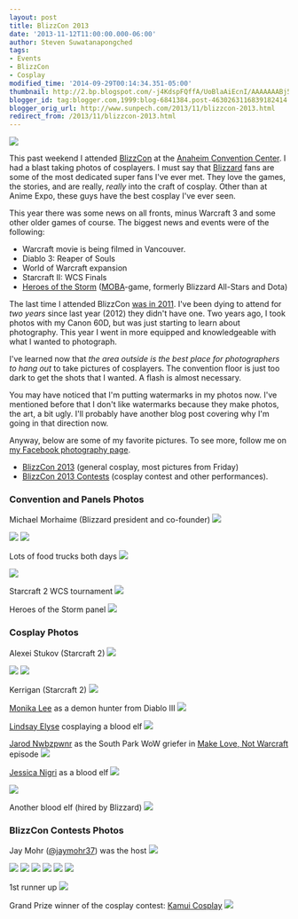 ```yaml
---
layout: post
title: BlizzCon 2013
date: '2013-11-12T11:00:00.000-06:00'
author: Steven Suwatanapongched
tags:
- Events
- BlizzCon
- Cosplay
modified_time: '2014-09-29T00:14:34.351-05:00'
thumbnail: http://2.bp.blogspot.com/-j4KdspFQffA/UoBlaAiEcnI/AAAAAAABj5c/wLLINT-8tLs/s600/2013-11-08+at+09-51-39.jpg
blogger_id: tag:blogger.com,1999:blog-6841384.post-4630263116839182414
blogger_orig_url: http://www.sunpech.com/2013/11/blizzcon-2013.html
redirect_from: /2013/11/blizzcon-2013.html
---
```


<img border="0"  src="http://2.bp.blogspot.com/-j4KdspFQffA/UoBlaAiEcnI/AAAAAAABj5c/wLLINT-8tLs/s640/2013-11-08+at+09-51-39.jpg"  />

This past weekend I attended <a href="http://www.blizzcon.com/">BlizzCon</a> at the <a href="http://www.anaheimconventioncenter.com/">Anaheim Convention Center</a>. I had a blast taking photos of cosplayers. I must say that <a href="http://www.blizzard.com/">Blizzard</a> fans are some of the most dedicated super fans I've ever met. They love the games, the stories, and are really, <i>really</i> into the craft of cosplay. Other than at Anime Expo, these guys have the best cosplay I've ever seen.

This year there was some news on all fronts, minus Warcraft 3 and some other older games of course. The biggest news and events were of the following:

<ul>
  <li>Warcraft movie is being filmed in Vancouver.</li>
  <li>Diablo 3: Reaper of Souls</li>
  <li>World of Warcraft expansion</li>
  <li>Starcraft II: WCS Finals</li>
  <li><a href="http://www.heroesofthestorm.com/en-us">Heroes of the Storm</a> (<a href="http://en.wikipedia.org/wiki/Multiplayer_online_battle_arena">MOBA</a>-game, formerly Blizzard All-Stars and Dota)</li>
</ul>

The last time I attended BlizzCon <a href="/2011/10/blizzcon-2011">was in 2011</a>. I've been dying to attend for <i>two years</i> since last year (2012) they didn't have one. Two years ago, I took photos with my Canon 60D, but was just starting to learn about photography. This year I went in more equipped and knowledgeable with what I wanted to photograph.

I've learned now that <i>the area outside is the best place for photographers to hang out </i>to take pictures of cosplayers. The convention floor is just too dark to get the shots that I wanted. A flash is almost necessary.

You may have noticed that I'm putting watermarks in my photos now. I've mentioned before that I don't like watermarks because they make photos, the art, a bit ugly. I'll probably have another blog post covering why I'm going in that direction now.

Anyway, below are some of my favorite pictures. To see more, follow me on <a href="https://www.facebook.com/sunpechphotography">my Facebook photography page</a>.

<ul>
  <li><a href="https://www.facebook.com/media/set/?set=a.600681269996901.1073741854.408588035872893&amp;type=1">BlizzCon 2013</a> (general cosplay, most pictures from Friday)</li>
  <li><a href="https://www.facebook.com/media/set/?set=a.600684843329877.1073741855.408588035872893&amp;type=1">BlizzCon 2013 Contests</a> (cosplay contest and other performances).</li>
</ul>

### Convention and Panels Photos

Michael Morhaime (Blizzard president and co-founder)
<img border="0"  src="http://3.bp.blogspot.com/-tZ3JjE9GvAM/UoBldRjGozI/AAAAAAABj50/ZGas16nN7ho/s600/2013-11-08+at+11-14-13.jpg"  />

<img border="0"  src="http://1.bp.blogspot.com/-k7y8-QJMxDw/UoBl45ze8OI/AAAAAAABj6s/olARGrpPprA/s600/2013-11-08+at+12-10-47.jpg"  />

<img border="0"  src="http://3.bp.blogspot.com/-IV2Q0F7Zcc0/UoBl6QAvalI/AAAAAAABj60/TxzhYwfIGBo/s600/2013-11-08+at+12-12-02.jpg"  />

Lots of food trucks both days
<img border="0"  src="http://4.bp.blogspot.com/-qgcVYBVzXsI/UoBmD5DE9mI/AAAAAAABj70/f4KlyRz1gE4/s600/2013-11-08+at+12-23-24.jpg"  />

<img border="0"  src="http://1.bp.blogspot.com/-esVy2UwOh6I/UoBn9t5_9nI/AAAAAAABkBs/Dm0UZ0gaDdA/s600/2013-11-08+at+14-30-35.jpg"  />

Starcraft 2 WCS tournament
<img border="0"  src="http://3.bp.blogspot.com/-My1WV_48gCE/UoBoBOP50hI/AAAAAAABkCE/96wYvejAsyc/s600/2013-11-08+at+14-32-24.jpg"  />

Heroes of the Storm panel
<img border="0"  src="http://4.bp.blogspot.com/-0dJm8QM5b1U/UoBobNY2AmI/AAAAAAABkE0/QsEPKDSFKQM/s600/2013-11-08+at+16-57-18.jpg"  />

### Cosplay Photos

Alexei Stukov (Starcraft 2)
<img border="0"  src="http://1.bp.blogspot.com/-EkYNeuZv6ek/UoBmA0AG_TI/AAAAAAABj7k/80vJ3kqdxxY/s600/2013-11-08+at+12-21-13.jpg"  />

<img border="0"  src="http://3.bp.blogspot.com/-nqvrnJroxfc/UoBmdhfiR8I/AAAAAAABj9c/eWmYIK3BmOs/s600/2013-11-08+at+12-35-43.jpg"  />

<img border="0"  src="http://4.bp.blogspot.com/-LRsxiP4WsWU/UoBmjTQVreI/AAAAAAABj-E/cXlQXAM6xIs/s600/2013-11-08+at+12-55-22.jpg"  />

Kerrigan (Starcraft 2)
<img border="0"  src="http://1.bp.blogspot.com/-fmglwSkyFc0/UoBn_9mhCXI/AAAAAAABkCA/1gKVlkmjR9w/s600/2013-11-08+at+14-31-47.jpg"  />

<a href="https://www.facebook.com/London2191Cosplay">Monika Lee</a> as a demon hunter from Diablo III
<img border="0"  src="http://3.bp.blogspot.com/-9f_hDX1eGUQ/UoBl9jQ-s0I/AAAAAAABj7M/AYSP4MuLvpI/s600/2013-11-08+at+12-16-35.jpg"  />

<a href="https://www.facebook.com/LindsayElyseFanpage">Lindsay Elyse</a> cosplaying a blood elf
<img border="0"  src="http://3.bp.blogspot.com/-Zw2DEii9ITg/UoBoJ3pHNtI/AAAAAAABkDE/WS7lOkGczf4/s600/2013-11-08+at+15-14-19.jpg"  />

<a href="https://www.facebook.com/pages/Jarod-Nwbzpwnr/311292032220065">Jarod Nwbzpwnr</a> as the South Park WoW griefer in <a href="http://en.wikipedia.org/wiki/Make_Love,_Not_Warcraft">Make Love, Not Warcraft</a> episode
<img border="0"  src="http://4.bp.blogspot.com/-StQnf2rlB5A/UoBoMmmXRNI/AAAAAAABkDU/OcZVqkgsfh4/s600/2013-11-08+at+15-14-44.jpg"  />

<a href="https://www.facebook.com/OfficialJessicaNigri">Jessica Nigri</a> as a blood elf
<img border="0"  src="http://4.bp.blogspot.com/-wXalHVn3dus/UoBoRrpy9UI/AAAAAAABkD0/v1IbK40ABfw/s600/2013-11-08+at+15-36-59.jpg"  />

<img border="0"  src="http://4.bp.blogspot.com/-RaA8eXS6rhQ/UoBoS_aIQfI/AAAAAAABkEA/kwxruxBU1u4/s600/2013-11-08+at+15-38-42.jpg"  />

Another blood elf (hired by Blizzard)
<img border="0"  src="http://2.bp.blogspot.com/-dC_zOjVdrEo/UoBonBshS1I/AAAAAAABkGg/MiDwr_yCkj4/s600/2013-11-09+at+19-03-42.jpg"  />

### BlizzCon Contests Photos

Jay Mohr (<a href="https://twitter.com/jaymohr37">@jaymohr37</a>) was the host
<img border="0"  src="http://3.bp.blogspot.com/-VD-Xfy3n0Pw/UoBo1IbMJjI/AAAAAAABkH0/raf_9t6UQTE/s600/2013-11-08+at+18-34-11.jpg"  />

<img border="0"  src="http://1.bp.blogspot.com/-7PyV0grbuaI/UoBpMUohtMI/AAAAAAABkJo/7UfBQBnJzCw/s600/2013-11-08+at+18-46-16.jpg"  />

<img border="0"  src="http://2.bp.blogspot.com/-8kn_Ss4rzC4/UoBphSlPlsI/AAAAAAABkMg/55wUJ0iR6Cc/s600/2013-11-08+at+18-55-35.jpg"  />

<img border="0"  src="http://3.bp.blogspot.com/-0I6hPPOEBnE/UoBpr5SzWnI/AAAAAAABkOE/LuQW8uBiPcc/s600/2013-11-08+at+18-59-01.jpg"  />

<img border="0"  src="http://4.bp.blogspot.com/-rhUDrf9oCkU/UoBp8l93vFI/AAAAAAABkQY/dRULZQBMrHE/s600/2013-11-08+at+19-07-07.jpg"  />

<img border="0"  src="http://3.bp.blogspot.com/-7ucFSw5OaC8/UoBqBrGKkrI/AAAAAAABkRA/7rQF-nWVEng/s600/2013-11-08+at+19-08-55.jpg"  />

<img border="0"  src="http://2.bp.blogspot.com/-23g9Clz6Dhw/UoBqomAKf5I/AAAAAAABkWo/r81nBXlxmhw/s600/2013-11-08+at+19-25-19.jpg"  />

1st runner up
<img border="0"  src="http://2.bp.blogspot.com/-BNtG39RYSoQ/UoBq4eebh6I/AAAAAAABkYY/t0tO5SjBo_0/s600/2013-11-08+at+19-38-07.jpg"  />

Grand Prize winner of the cosplay contest: <a href="https://www.facebook.com/KamuiCos">Kamui Cosplay</a>
<img border="0"  src="http://1.bp.blogspot.com/-JsyqZGFAp5Q/UoBq2glJ5zI/AAAAAAABkYI/Wsk_SbulAos/s600/2013-11-08+at+19-34-41.jpg"  />

